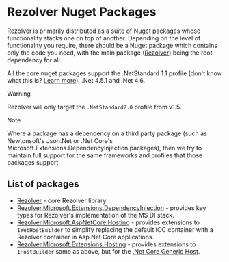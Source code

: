 ﻿# Rezolver Nuget Packages

Rezolver is primarily distributed as a suite of Nuget packages whose functionality stacks one on top of another.
Depending on the level of functionality you require, there should be a Nuget package which contains only the code you need,
with the main package ([Rezolver](rezolver.md)) being the root dependency for all.

All the core nuget packages support the .NetStandard 1.1 profile (don't know what this is? 
[Learn more](https://github.com/dotnet/corefx/blob/master/Documentation/architecture/net-platform-standard.md)), 
.Net 4.5.1 and .Net 4.6.

> [!WARNING]
> Rezolver will only target the `.NetStandard2.0` profile from v1.5.

> [!NOTE]
> Where a package has a dependency on a third party package (such as Newtonsoft's Json.Net or .Net Core's Microsoft.Extensions.DependencyInjection packages),
> then we try to maintain full support for the same frameworks and profiles that those packages support.

## List of packages

- [Rezolver](rezolver.md) - core Rezolver library
- [Rezolver.Microsoft.Extensions.DependencyInjection](rezolver.microsoft.extensions.dependencyinjection.md) - provides key types for Rezolver's implementation of the MS DI stack.
- [Rezolver.Microsoft.AspNetCore.Hosting](rezolver.microsoft.aspnetcore.hosting.md) - provides extensions to `IWebHostBuilder` to simplify replacing the default IOC container with a Rezolver container in Asp.Net Core applications.
- [Rezolver.Microsoft.Extensions.Hosting](rezolver.microsoft.extensions.hosting.md) - provides extensions to `IHostBuilder` same as above, but for the [.Net Core Generic Host](https://docs.microsoft.com/en-us/aspnet/core/fundamentals/host/generic-host).